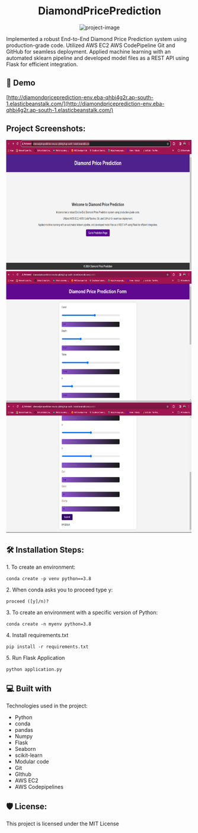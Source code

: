 <h1 align="center" id="title">DiamondPricePrediction</h1>

<p align="center"><img src="https://www.americangemsociety.org/wp-content/uploads/2020/06/labdifference370x250.png" alt="project-image"></p>

<p id="description">Implemented a robust End-to-End Diamond Price Prediction system using production-grade code. Utilized AWS EC2 AWS CodePipeline Git and GitHub for seamless deployment. Applied machine learning with an automated sklearn pipeline and developed model files as a REST API using Flask for efficient integration.</p>

<h2>🚀 Demo</h2>

[http://diamondpriceprediction-env.eba-qhbi4g2r.ap-south-1.elasticbeanstalk.com/](http://diamondpriceprediction-env.eba-qhbi4g2r.ap-south-1.elasticbeanstalk.com/)

<h2>Project Screenshots:</h2>

<img src="https://github.com/Rohitjakkam/DiamondPricePrediction/blob/main/templates/images/Screenshot%202024-01-30%20000758.png" alt="project-screenshot" width="500" height="350/">

<img src="https://github.com/Rohitjakkam/DiamondPricePrediction/blob/main/templates/images/Screenshot%202024-01-30%20000836.png" alt="project-screenshot" width="500" height="350/">

<img src="https://github.com/Rohitjakkam/DiamondPricePrediction/blob/main/templates/images/Screenshot%202024-01-30%20000851.png" alt="project-screenshot" width="500" height="350/">

<h2>🛠️ Installation Steps:</h2>

<p>1. To create an environment:</p>

```
conda create -p venv python==3.8 
```

<p>2. When conda asks you to proceed type y:</p>

```
proceed ([y]/n)?
```

<p>3. To create an environment with a specific version of Python:</p>

```
conda create -n myenv python=3.8
```

<p>4. Install requirements.txt</p>

```
pip install -r requirements.txt
```

<p>5. Run Flask Application</p>

```
python application.py
```

  
  
<h2>💻 Built with</h2>

Technologies used in the project:

*   Python
*   conda
*   pandas
*   Numpy
*   Flask
*   Seaborn
*   scikit-learn
*   Modular code
*   Git
*   GIthub
*   AWS EC2
*   AWS Codepipelines

<h2>🛡️ License:</h2>

This project is licensed under the MIT License
